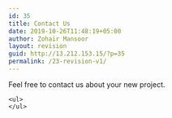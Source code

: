 ```yaml
---
id: 35
title: Contact Us
date: 2019-10-26T11:48:19+05:00
author: Zohair Mansoor
layout: revision
guid: http://13.212.153.15/?p=35
permalink: /23-revision-v1/
---
```

Feel free to contact us about your new project. 

<div role="form" class="wpcf7" id="wpcf7-f18-o2" lang="en-US" dir="ltr">
  <div class="screen-reader-response">
    <p role="status" aria-live="polite" aria-atomic="true">
    </p>
    
    <ul>
    </ul>
  </div>
</div>